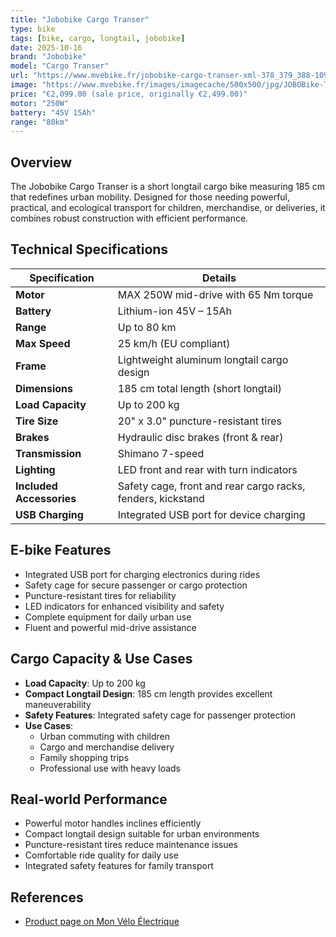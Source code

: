 ```yaml
---
title: "Jobobike Cargo Transer"
type: bike
tags: [bike, cargo, longtail, jobobike]
date: 2025-10-16
brand: "Jobobike"
model: "Cargo Transer"
url: "https://www.mvebike.fr/jobobike-cargo-transer-xml-378_379_388-1099.html"
image: "https://www.mvebike.fr/images/imagecache/500x500/jpg/JOBOBike-Transer.jpg"
price: "€2,099.00 (sale price, originally €2,499.00)"
motor: "250W"
battery: "45V 15Ah"
range: "80km"
---
```


## Overview

The Jobobike Cargo Transer is a short longtail cargo bike measuring 185 cm that redefines urban mobility. Designed for those needing powerful, practical, and ecological transport for children, merchandise, or deliveries, it combines robust construction with efficient performance.

## Technical Specifications

| Specification            | Details                                                     |
| ------------------------ | ----------------------------------------------------------- |
| **Motor**                | MAX 250W mid-drive with 65 Nm torque                        |
| **Battery**              | Lithium-ion 45V – 15Ah                                      |
| **Range**                | Up to 80 km                                                 |
| **Max Speed**            | 25 km/h (EU compliant)                                      |
| **Frame**                | Lightweight aluminum longtail cargo design                  |
| **Dimensions**           | 185 cm total length (short longtail)                        |
| **Load Capacity**        | Up to 200 kg                                                |
| **Tire Size**            | 20" x 3.0" puncture-resistant tires                         |
| **Brakes**               | Hydraulic disc brakes (front & rear)                        |
| **Transmission**         | Shimano 7-speed                                             |
| **Lighting**             | LED front and rear with turn indicators                     |
| **Included Accessories** | Safety cage, front and rear cargo racks, fenders, kickstand |
| **USB Charging**         | Integrated USB port for device charging                     |

## E-bike Features

- Integrated USB port for charging electronics during rides
- Safety cage for secure passenger or cargo protection
- Puncture-resistant tires for reliability
- LED indicators for enhanced visibility and safety
- Complete equipment for daily urban use
- Fluent and powerful mid-drive assistance

## Cargo Capacity & Use Cases

- **Load Capacity**: Up to 200 kg
- **Compact Longtail Design**: 185 cm length provides excellent maneuverability
- **Safety Features**: Integrated safety cage for passenger protection
- **Use Cases**:
  - Urban commuting with children
  - Cargo and merchandise delivery
  - Family shopping trips
  - Professional use with heavy loads

## Real-world Performance

- Powerful motor handles inclines efficiently
- Compact longtail design suitable for urban environments
- Puncture-resistant tires reduce maintenance issues
- Comfortable ride quality for daily use
- Integrated safety features for family transport

## References

- [Product page on Mon Vélo Électrique](https://www.mvebike.fr/jobobike-cargo-transer-xml-378_379_388-1099.html)
